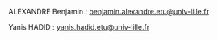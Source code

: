 ALEXANDRE Benjamin : benjamin.alexandre.etu@univ-lille.fr

Yanis HADID : yanis.hadid.etu@univ-lille.fr